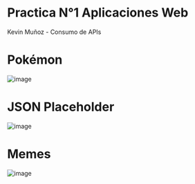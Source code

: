 # Practica N°1 Aplicaciones Web

Kevin Muñoz - Consumo de APIs 

# Pokémon
![image](https://github.com/user-attachments/assets/8ee5ffc5-6269-49d7-92bf-a59b9ac85b18)

# JSON Placeholder
![image](https://github.com/user-attachments/assets/9d72b681-f034-40cf-a8ba-9c5ffb5f4ee7)

# Memes
![image](https://github.com/user-attachments/assets/21e908fb-3717-4775-86f1-470168e0ff1d)






